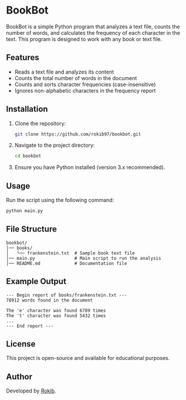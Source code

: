 # BookBot

BookBot is a simple Python program that analyzes a text file, counts the number of words, and calculates the frequency of each character in the text. This program is designed to work with any book or text file.

## Features

- Reads a text file and analyzes its content
- Counts the total number of words in the document
- Counts and sorts character frequencies (case-insensitive)
- Ignores non-alphabetic characters in the frequency report

## Installation

1. Clone the repository:
   ```sh
   git clone https://github.com/rokib97/bookbot.git
   ```
2. Navigate to the project directory:
   ```sh
   cd bookbot
   ```
3. Ensure you have Python installed (version 3.x recommended).

## Usage

Run the script using the following command:

```sh
python main.py
```

## File Structure

```
bookbot/
│── books/
│   └── frankenstein.txt  # Sample book text file
│── main.py               # Main script to run the analysis
│── README.md             # Documentation file
```

## Example Output

```
--- Begin report of books/frankenstein.txt ---
78912 words found in the document

The 'e' character was found 6789 times
The 't' character was found 5432 times
...
--- End report ---
```

## License

This project is open-source and available for educational purposes.

## Author

Developed by [Rokib](https://github.com/rokib97).
